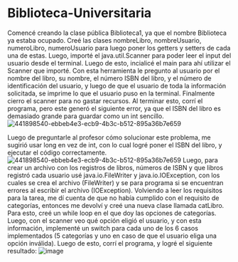# Biblioteca-Universitaria

Comencé creando la clase pública Biblioteca1, ya que el nombre Biblioteca ya estaba ocupado.
Creé las clases nombreLibro, nombreUsuario, numeroLibro, numeroUsuario para luego poner los getters y setters de cada una de estas. Luego, importé el java.util.Scanner para poder leer el input del usuario desde el terminal.
Luego de esto, incialicé el main para ahí utilizar el Scanner que importé. Con esta herramienta le pregunto al usuario por el nombre del libro, su nombre, el número ISBN del libro, y el número de identificación del usuario, y luego de que el usuario de toda la información solicitada, se imprime lo que el usuario puso en la terminal. Finalmente cierro el scanner para no gastar recursos.
Al terminar esto, corrí el programa, pero este generó el siguiente error, ya que el ISBN del libro es demasiado grande para guardar como un int sencillo. 
![441898540-ebbeb4e3-ecb9-4b3c-b512-895a36b7e659](https://github.com/user-attachments/assets/1a43a268-bb5e-42a5-a326-50fe7d70abff)

Luego de preguntarle al profesor cómo solucionar este problema, me sugirió usar long en vez de int, con lo cual logré poner el ISBN del libro, y ejecutar el código correctamente.
![441898540-ebbeb4e3-ecb9-4b3c-b512-895a36b7e659](https://github.com/user-attachments/assets/bbc31714-fd29-4bd2-a403-ec1435f4a37c)
Luego, para crear un archivo con los registros de libros, números de ISBN y que libros registró cada usuario usé java.io.FileWriter y java.io.IOException, con los cuales se crea el archivo (FileWriter) y se para programa si se encuentran errores al escribir el archivo (IOException).
Volviendo a leer los requisitos para la tarea, me dí cuenta de que no había cumplido con el requisito de categorías, entonces me devolví y creé una nueva clase llamada catLibro. Para esto, creé un while loop en el que doy las opciones de categorías. Luego, con el scanner veo qué opción eligió el usuario, y con esta información, implementé un switch para cada uno de los 6 casos implementados (5 categorías y uno en caso de que el usuario eliga una opción inválida).
Luego de esto, corrí el programa, y logré el siguiente resultado:
![image](https://github.com/user-attachments/assets/3f06e268-3cd8-4594-a78b-5f901d674f0b)
